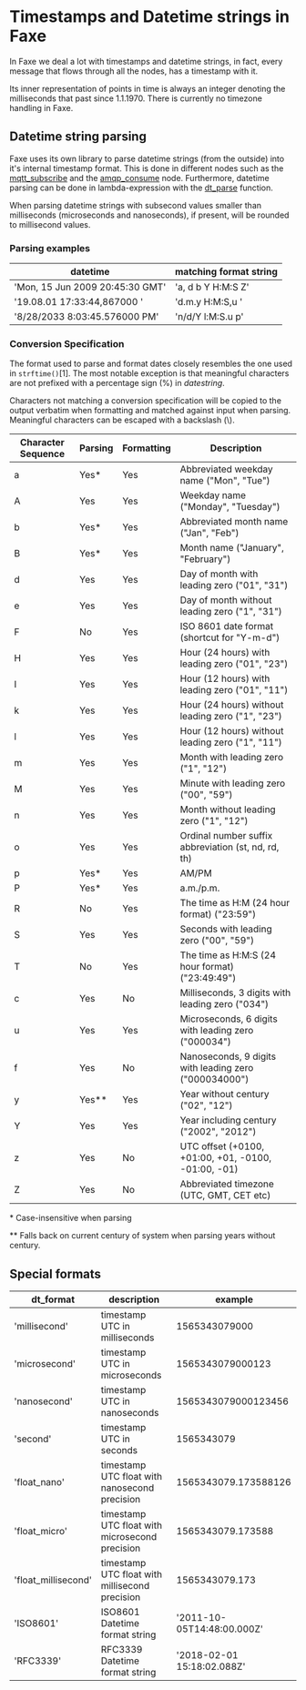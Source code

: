 # Timestamps and Datetime strings in Faxe

In Faxe we deal a lot with timestamps and datetime strings, in fact, every message that flows through all the nodes, 
has a timestamp with it.

Its inner representation of points in time is always an integer denoting the milliseconds that past since 1.1.1970.
There is currently no timezone handling in Faxe.

## Datetime string parsing

Faxe uses its own library to parse datetime strings (from the outside) into it's internal timestamp format.
This is done in different nodes such as the [mqtt_subscribe](nodes/messaging/mqtt_subscribe.md) and the 
[amqp_consume](nodes/messaging/amqp_consume.md) node. Furthermore, datetime parsing can
be done in lambda-expression with the [dt_parse](dfs_script_language/built-in_functions.md#time-functions) function.

When parsing datetime strings with subsecond values smaller than milliseconds (microseconds and nanoseconds), if present, 
will be rounded to millisecond values.


### Parsing examples

| datetime                        | matching format string |
|---------------------------------|------------------------|
 | 'Mon, 15 Jun 2009 20:45:30 GMT' | 'a, d b Y H:M:S Z'     |
 | '19.08.01  17:33:44,867000 '    | 'd.m.y  H:M:S,u '      |
 | '8/28/2033 8:03:45.576000 PM'   | 'n/d/Y l:M:S.u p'      |


### Conversion Specification

The format used to parse and format dates closely resembles the one used
in `strftime()`[1]. The most notable exception is that meaningful characters
are not prefixed with a percentage sign (%) in *datestring*.

Characters not matching a conversion specification will be copied to the
output verbatim when formatting and matched against input when parsing.
Meaningful characters can be escaped with a backslash (\\).

<table>
    <thead>
        <tr>
            <th>Character Sequence</th>
            <th>Parsing</th>
            <th>Formatting</th>
            <th>Description</th>
        </tr>
    </thead>
    <tbody>
        <tr>
            <td>a</td>
            <td>Yes*</td>
            <td>Yes</td>
            <td>Abbreviated weekday name ("Mon", "Tue")</td>
        </tr>
        <tr>
            <td>A</td>
            <td>Yes</td>
            <td>Yes</td>
            <td>Weekday name ("Monday", "Tuesday")</td>
        </tr>
        <tr>
            <td>b</td>
            <td>Yes*</td>
            <td>Yes</td>
            <td>Abbreviated month name ("Jan", "Feb")</td>
        </tr>
        <tr>
            <td>B</td>
            <td>Yes*</td>
            <td>Yes</td>
            <td>Month name ("January", "February")</td>
        </tr>
        <tr>
            <td>d</td>
            <td>Yes</td>
            <td>Yes</td>
            <td>Day of month with leading zero ("01", "31")</td>
        </tr>
        <tr>
            <td>e</td>
            <td>Yes</td>
            <td>Yes</td>
            <td>Day of month without leading zero ("1", "31")</td>
        </tr>
        <tr>
            <td>F</td>
            <td>No</td>
            <td>Yes</td>
            <td>ISO 8601 date format (shortcut for "Y-m-d")</td>
        </tr>
        <tr>
            <td>H</td>
            <td>Yes</td>
            <td>Yes</td>
            <td>Hour (24 hours) with leading zero ("01", "23")</td>
        </tr>
        <tr>
            <td>I</td>
            <td>Yes</td>
            <td>Yes</td>
            <td>Hour (12 hours) with leading zero ("01", "11")</td>
        </tr>
        <tr>
            <td>k</td>
            <td>Yes</td>
            <td>Yes</td>
            <td>Hour (24 hours) without leading zero ("1", "23")</td>
        </tr>
        <tr>
            <td>l</td>
            <td>Yes</td>
            <td>Yes</td>
            <td>Hour (12 hours) without leading zero ("1", "11")</td>
        </tr>
        <tr>
            <td>m</td>
            <td>Yes</td>
            <td>Yes</td>
            <td>Month with leading zero ("1", "12")</td>
        </tr>
        <tr>
            <td>M</td>
            <td>Yes</td>
            <td>Yes</td>
            <td>Minute with leading zero ("00", "59")</td>
        </tr>
        <tr>
            <td>n</td>
            <td>Yes</td>
            <td>Yes</td>
            <td>Month without leading zero ("1", "12")</td>
        </tr>
        <tr>
            <td>o</td>
            <td>Yes</td>
            <td>Yes</td>
            <td>Ordinal number suffix abbreviation (st, nd, rd, th)</td>
        </tr>
        <tr>
            <td>p</td>
            <td>Yes*</td>
            <td>Yes</td>
            <td>AM/PM</td>
        </tr>
        <tr>
            <td>P</td>
            <td>Yes*</td>
            <td>Yes</td>
            <td>a.m./p.m.</td>
        </tr>
        <tr>
            <td>R</td>
            <td>No</td>
            <td>Yes</td>
            <td>The time as H:M (24 hour format) ("23:59")</td>
        </tr>
        <tr>
            <td>S</td>
            <td>Yes</td>
            <td>Yes</td>
            <td>Seconds with leading zero ("00", "59")</td>
        </tr>
        <tr>
            <td>T</td>
            <td>No</td>
            <td>Yes</td>
            <td>The time as H:M:S (24 hour format) ("23:49:49")</td>
        </tr>
        <tr>
            <td>c</td>
            <td>Yes</td>
            <td>No</td>
            <td>Milliseconds, 3 digits with leading zero ("034")</td>
        </tr>
        <tr>
            <td>u</td>
            <td>Yes</td>
            <td>Yes</td>
            <td>Microseconds, 6 digits with leading zero ("000034")</td>
        </tr>
        <tr>
            <td>f</td>
            <td>Yes</td>
            <td>No</td>
            <td>Nanoseconds, 9 digits with leading zero ("000034000")</td>
        </tr>
        <tr>
            <td>y</td>
            <td>Yes**</td>
            <td>Yes</td>
            <td>Year without century ("02", "12")</td>
        </tr>
        <tr>
            <td>Y</td>
            <td>Yes</td>
            <td>Yes</td>
            <td>Year including century ("2002", "2012")</td>
        </tr>
        <tr>
            <td>z</td>
            <td>Yes</td>
            <td>No</td>
            <td>UTC offset (+0100, +01:00, +01, -0100, -01:00, -01)</td>
        </tr>
        <tr>
            <td>Z</td>
            <td>Yes</td>
            <td>No</td>
            <td>Abbreviated timezone (UTC, GMT, CET etc)</td>
        </tr>
    </tbody>
</table>

\* Case-insensitive when parsing

\*\* Falls back on current century of system when parsing years without
century.

## Special formats

| dt_format           | description                                    | example                    |
|---------------------|------------------------------------------------|----------------------------|
| 'millisecond'       | timestamp UTC in milliseconds                  | 1565343079000              |
| 'microsecond'       | timestamp UTC in microseconds                  | 1565343079000123           |
| 'nanosecond'        | timestamp UTC in nanoseconds                   | 1565343079000123456        |
| 'second'            | timestamp UTC in seconds                       | 1565343079                 |
| 'float_nano'        | timestamp UTC float with nanosecond precision  | 1565343079.173588126       |
| 'float_micro'       | timestamp UTC float with microsecond precision | 1565343079.173588          |
| 'float_millisecond' | timestamp UTC float with millisecond precision | 1565343079.173             |
| 'ISO8601'           | ISO8601 Datetime format string                 | '2011-10-05T14:48:00.000Z' |
| 'RFC3339'           | RFC3339 Datetime format string                 | '2018-02-01 15:18:02.088Z' |
